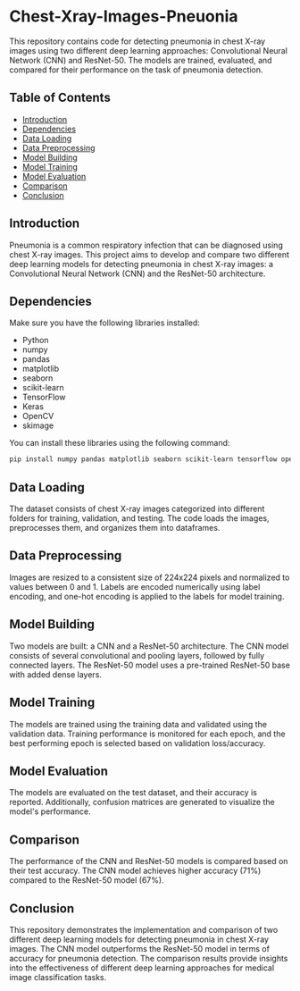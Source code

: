# Chest-Xray-Images-Pneuonia
This repository contains code for detecting pneumonia in chest X-ray images using two different deep learning approaches: Convolutional Neural Network (CNN) and ResNet-50. The models are trained, evaluated, and compared for their performance on the task of pneumonia detection.

## Table of Contents

- [Introduction](#introduction)
- [Dependencies](#dependencies)
- [Data Loading](#data-loading)
- [Data Preprocessing](#data-preprocessing)
- [Model Building](#model-building)
- [Model Training](#model-training)
- [Model Evaluation](#model-evaluation)
- [Comparison](#comparison)
- [Conclusion](#conclusion)

## Introduction

Pneumonia is a common respiratory infection that can be diagnosed using chest X-ray images. This project aims to develop and compare two different deep learning models for detecting pneumonia in chest X-ray images: a Convolutional Neural Network (CNN) and the ResNet-50 architecture.

## Dependencies

Make sure you have the following libraries installed:

- Python
- numpy
- pandas
- matplotlib
- seaborn
- scikit-learn
- TensorFlow
- Keras
- OpenCV
- skimage

You can install these libraries using the following command:

```bash
pip install numpy pandas matplotlib seaborn scikit-learn tensorflow opencv-python scikit-image
```

## Data Loading

The dataset consists of chest X-ray images categorized into different folders for training, validation, and testing. The code loads the images, preprocesses them, and organizes them into dataframes.

## Data Preprocessing

Images are resized to a consistent size of 224x224 pixels and normalized to values between 0 and 1. Labels are encoded numerically using label encoding, and one-hot encoding is applied to the labels for model training.

## Model Building

Two models are built: a CNN and a ResNet-50 architecture. The CNN model consists of several convolutional and pooling layers, followed by fully connected layers. The ResNet-50 model uses a pre-trained ResNet-50 base with added dense layers.

## Model Training

The models are trained using the training data and validated using the validation data. Training performance is monitored for each epoch, and the best performing epoch is selected based on validation loss/accuracy.

## Model Evaluation

The models are evaluated on the test dataset, and their accuracy is reported. Additionally, confusion matrices are generated to visualize the model's performance.

## Comparison

The performance of the CNN and ResNet-50 models is compared based on their test accuracy. The CNN model achieves higher accuracy (71%) compared to the ResNet-50 model (67%).

## Conclusion

This repository demonstrates the implementation and comparison of two different deep learning models for detecting pneumonia in chest X-ray images. The CNN model outperforms the ResNet-50 model in terms of accuracy for pneumonia detection. The comparison results provide insights into the effectiveness of different deep learning approaches for medical image classification tasks.
